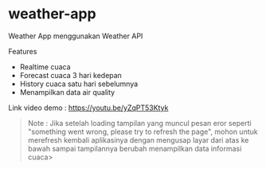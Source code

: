 # weather-app

Weather App menggunakan Weather API

Features
- Realtime cuaca
- Forecast cuaca 3 hari kedepan
- History cuaca satu hari sebelumnya 
- Menampilkan data air quality 

Link video demo : https://youtu.be/yZqPT53Ktyk


<blockquote>Note : 
Jika setelah loading tampilan yang muncul pesan eror seperti "something went wrong, please try to refresh the page", mohon untuk merefresh kembali aplikasinya dengan mengusap layar dari atas ke bawah sampai tampilannya berubah menampilkan data informasi cuaca>
